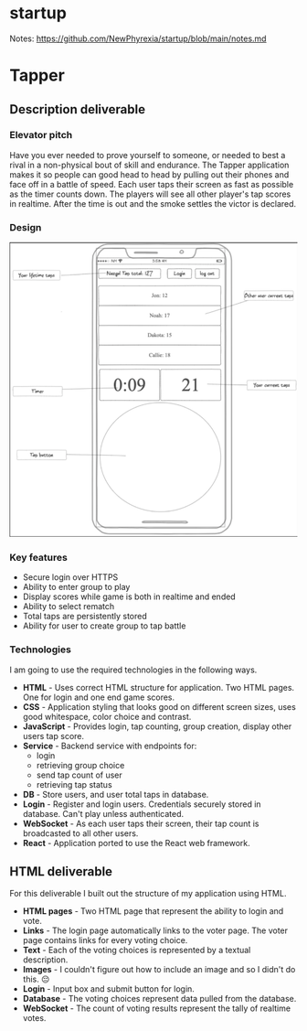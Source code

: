 # startup

Notes: https://github.com/NewPhyrexia/startup/blob/main/notes.md

# Tapper

## Description deliverable

### Elevator pitch

Have you ever needed to prove yourself to someone, or needed to best a rival in a non-physical bout of skill and endurance. The Tapper application makes it so people can good head to head by pulling out their phones and face off in a battle of speed. Each user taps their screen as fast as possible as the timer counts down. The players will see all other player's tap scores in realtime. After the time is out and the smoke settles the victor is declared.  

### Design

![Mock](TapperMock.png)

### Key features

- Secure login over HTTPS
- Ability to enter group to play
- Display scores while game is both in realtime and ended
- Ability to select rematch
- Total taps are persistently stored
- Ability for user to create group to tap battle

### Technologies

I am going to use the required technologies in the following ways.

- **HTML** - Uses correct HTML structure for application. Two HTML pages. One for login and one end game scores.
- **CSS** - Application styling that looks good on different screen sizes, uses good whitespace, color choice and contrast.
- **JavaScript** - Provides login, tap counting, group creation, display other users tap score.
- **Service** - Backend service with endpoints for:
  - login
  - retrieving group choice
  - send tap count of user
  - retrieving tap status
- **DB** - Store users, and user total taps in database.
- **Login** - Register and login users. Credentials securely stored in database. Can't play unless authenticated.
- **WebSocket** - As each user taps their screen, their tap count is broadcasted to all other users.
- **React** - Application ported to use the React web framework.
## HTML deliverable

For this deliverable I built out the structure of my application using HTML.

- **HTML pages** - Two HTML page that represent the ability to login and vote.
- **Links** - The login page automatically links to the voter page. The voter page contains links for every voting choice.
- **Text** - Each of the voting choices is represented by a textual description.
- **Images** - I couldn't figure out how to include an image and so I didn't do this. 😔
- **Login** - Input box and submit button for login.
- **Database** - The voting choices represent data pulled from the database.
- **WebSocket** - The count of voting results represent the tally of realtime votes.